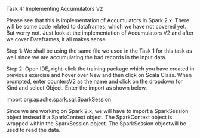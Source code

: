 Task 4: Implementing Accumulators V2

Please see that this is implementation of Accumulators in Spark 2.x. There will be some code related to dataframes, which we have not covered yet. But worry not. Just look at the implementation of Accumulators V2 and after we cover Dataframes, it all makes sense. 

Step 1: We shall be using the same file we used in the Task 1 for this task as well since we are accumulating the bad records in the input data.


Step 2: Open IDE, right-click the training package which you have created in previous exercise and hover over New and then click on Scala Class. When prompted, enter countersV2 as the name and click on the dropdown for Kind and select Object. Enter the import as shown below.

import org.apache.spark.sql.SparkSession

Since we are working on Spark 2.x, we will have to import a SparkSession object instead if a SparkContext object. The SparkContext object is wrapped within the SparkSession object. The SparkSession objectwill be used to read the data.

 